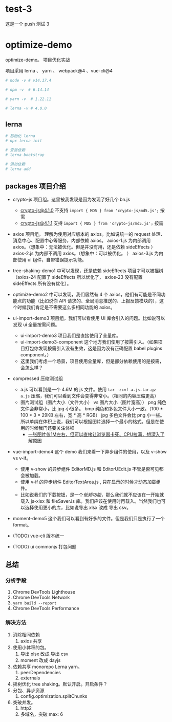 # test-3
这是一个 push 测试 3
# optimize-demo
optimize-demo。 项目优化实战

项目采用 lerna 、 yarn 、 webpack@4 、vue-cli@4

```bash
# node -v # v14.17.4

# npm -v  # 6.14.14

# yarn -v  # 1.22.11

# lerna -v # 4.0.0
```
## lerna

```bash
# 初始化 lerna
# npx lerna init

# 安装依赖
# lerna bootstrap

# 添加依赖
# lerna add
```


## packages 项目介绍
- crypto-js 项目组。这里被我发现是因为发现了好几个 bn.js
    - crypto-js@4.1.0 不支持 `import { MD5 } from 'crypto-js/md5.js';` 按需
    - crypto-js@4.1.1 支持 `import { MD5 } from 'crypto-js/md5.js';` 按需
- axios 项目组。 理解为使用对应版本的 axios。比如说统一的 request 处理、消息中心、配置中心等服务，内部依赖 axios。
    axios-1.js 为内部调用 axios。（想象中：无法被优化。但是并没有用，还是依赖 sideEffects ）
    axios-2.js 为内部不调用 axios。（想象中：可以被优化。 ）
    axios-3.js 为内部使用 ui 组件，自带错误提示功能。
- tree-shaking-demo1 中可以发现，还是依赖 sideEffects 项目才可以被摇树（axios-24 配置了 sideEffects 所以优化了， axios-23 没有配置 sideEffects 所有没有优化）。
- optimize-demo2 中可以发现，我们居然有 4 个 axios，他们有可能是不同功能点的功能（比如说你 API 请求的、全局消息推送的、上报反馈模块的），这个时候我们肯定是不需要这么多相同功能的 axios。
- ui-import-demo3 项目组，我们可以看使用 UI 库会引入的问题。比如说可以发现 ui 全量按需问题。    
    - ui-import-demo3 项目我们是直接使用了全量库。
    - ui-import-demo3-component 这个地方我们使用了按需引入。（如果项目打包你发现按需引入没有生效，这是因为没有正确配置 babel plugins component。）
    - 这里我们考虑一个场景，项目使用全量库，但是部分依赖使用的是按需，会怎么样？
- compressed 压缩测试组
    - a.js 可以看到是一个 4.6M 的 js 文件。使用 `tar -zcvf a.js.tar.gz a.js` 压缩，我们可以看到文件会变得非常小。（相同的内容压缩更高）
    - 图片测试组（图片大小（文件大小） vs 图片大小（图片宽高））
        png 纯色文件会非常小，比 jpg 小很多。
        bmp 纯色和多色文件大小一致。（100 * 100 * 3 = 29KB 左右，宽 * 高 * RGB）
        jpg 多色文件会比 png 小一些。
        所以单纯在体积上说，我们可以根据图片选择一个最小的格式。但是在使用的时候我门还要关注体积
        - [一张图片仅1M左右，但可以直接让浏览器卡死、CPU拉满，想深入了解原因](https://segmentfault.com/q/1010000041337045?utm_source=sf-homepage)
- vue-import-demo4 这个 demo 我们来看一下异步组件的使用，以及 v-show vs v-if。
    - 使用 v-show 的异步组件 EditorMD.js 和 EditorUEdit.js 不管是否可见都会被加载。
    - 使用 v-if 的异步组件 EditorTextArea.js , 只在显示的时候才动态加载组件。
    - 比如说我们的下载按钮，是一个*低频功能*，那么我们就不应该在一开始就载入 js-xlsx 和 fileSaverJs 库。我们应该在使用时再载入。当然我们也可以选择使用更小的库，比如说导出 xlsx 改成 导出 csv。
- moment-demo5 这个我们可以看到有好多的文件。但是我们只是执行了一个 format。

- (TODO) vue-cli 版本统一
- (TODO) ui commonjs 打包问题

## 总结
### 分析手段
1. Chrome DevTools Lighthouse
2. Chrome DevTools Network
3. `yarn build --report`
4. Chrome DevTools Performance

### 解决方法
1. 消除相同依赖
    1. axios 共享
2. 使用小体积的包。 
    1. 导出 xlsx 改成 导出 csv
    2. moment 改成 dayjs
3. 依赖共享 monorepo Lerna yarn。
    1. peerDependencies
    2. externals
4. 摇树优化 tree shaking。默认开启。开启条件？
5. 分包、异步资源
    1. config.optimization.splitChunks
6. 突破并发。
    1. http2
    2. 多域名，突破 max: 6


